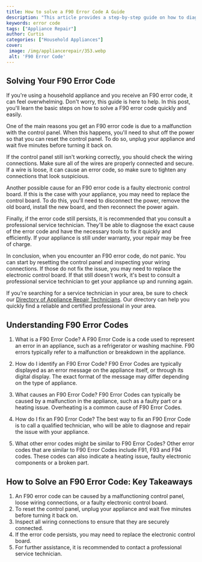 ```yaml
---
title: How to solve a F90 Error Code A Guide
description: "This article provides a step-by-step guide on how to diagnose and fix a F90 error code Discover which specific steps you must take to get your appliance back up and running"
keywords: error code
tags: ["Appliance Repair"]
author: Curtis
categories: ["Household Appliances"]
cover: 
 image: /img/appliancerepair/353.webp
 alt: 'F90 Error Code'
---
```

## Solving Your F90 Error Code
If you're using a household appliance and you receive an F90 error code, it can feel overwhelming. Don't worry, this guide is here to help. In this post, you'll learn the basic steps on how to solve a F90 error code quickly and easily. 

One of the main reasons you get an F90 error code is due to a malfunction with the control panel. When this happens, you'll need to shut off the power so that you can reset the control panel. To do so, unplug your appliance and wait five minutes before turning it back on. 

If the control panel still isn't working correctly, you should check the wiring connections. Make sure all of the wires are properly connected and secure. If a wire is loose, it can cause an error code, so make sure to tighten any connections that look suspicious. 

Another possible cause for an F90 error code is a faulty electronic control board. If this is the case with your appliance, you may need to replace the control board. To do this, you'll need to disconnect the power, remove the old board, install the new board, and then reconnect the power again. 

Finally, if the error code still persists, it is recommended that you consult a professional service technician. They'll be able to diagnose the exact cause of the error code and have the necessary tools to fix it quickly and efficiently. If your appliance is still under warranty, your repair may be free of charge. 

In conclusion, when you encounter an F90 error code, do not panic. You can start by resetting the control panel and inspecting your wiring connections. If those do not fix the issue, you may need to replace the electronic control board. If that still doesn't work, it's best to consult a professional service technician to get your appliance up and running again. 

If you're searching for a service technician in your area, be sure to check our [Directory of Appliance Repair Technicians](./pages/appliance-repair-technicians). Our directory can help you quickly find a reliable and certified professional in your area.

## Understanding F90 Error Codes

1. What is a F90 Error Code?
A F90 Error Code is a code used to represent an error in an appliance, such as a refrigerator or washing machine. F90 errors typically refer to a malfunction or breakdown in the appliance. 

2. How do I identify an F90 Error Code?
F90 Error Codes are typically displayed as an error message on the appliance itself, or through its digital display. The exact format of the message may differ depending on the type of appliance. 

3. What causes an F90 Error Code?
F90 Error Codes can typically be caused by a malfunction in the appliance, such as a faulty part or a heating issue. Overheating is a common cause of F90 Error Codes. 

4. How do I fix an F90 Error Code?
The best way to fix an F90 Error Code is to call a qualified technician, who will be able to diagnose and repair the issue with your appliance. 

5. What other error codes might be similar to F90 Error Codes?
Other error codes that are similar to F90 Error Codes include F91, F93 and F94 codes. These codes can also indicate a heating issue, faulty electronic components or a broken part.

## How to Solve an F90 Error Code: Key Takeaways
1. An F90 error code can be caused by a malfunctioning control panel, loose wiring connections, or a faulty electronic control board.
2. To reset the control panel, unplug your appliance and wait five minutes before turning it back on.
3. Inspect all wiring connections to ensure that they are securely connected.
4. If the error code persists, you may need to replace the electronic control board.
5. For further assistance, it is recommended to contact a professional service technician.
